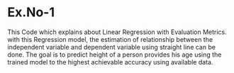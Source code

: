 # Ex.No-1
This Code which explains about Linear Regression with Evaluation Metrics. with this Regression model, the estimation of relationship between the independent variable and dependent variable using straight line can be done. The goal is to predict height of a person provides his age using the trained model to the highest achievable accuracy using available data.
